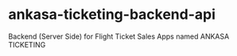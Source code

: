 # ankasa-ticketing-backend-api
Backend (Server Side) for Flight Ticket Sales Apps named ANKASA TICKETING
